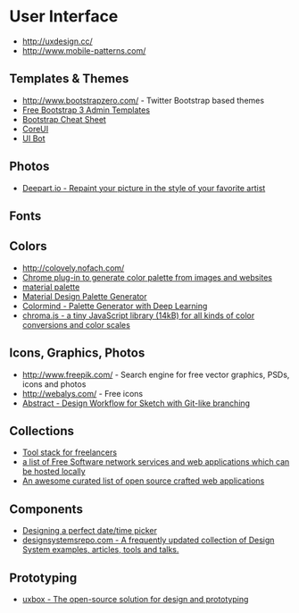 # User Interface

- http://uxdesign.cc/
- http://www.mobile-patterns.com/

## Templates & Themes
- http://www.bootstrapzero.com/ - Twitter Bootstrap based themes
- [Free Bootstrap 3 Admin Templates](https://colorlib.com/wp/free-bootstrap-admin-dashboard-templates/)
- [Bootstrap Cheat Sheet](http://hackerthemes.com/bootstrap-cheatsheet/)
- [CoreUI](http://coreui.io)
- [UI Bot](https://www.uibot.app/)

## Photos
- [Deepart.io - Repaint your picture in the style of your favorite artist](https://deepart.io/)

## Fonts
## Colors

- http://colovely.nofach.com/
- [Chrome plug-in to generate color palette from images and websites](https://chrome.google.com/webstore/detail/palette-creator/oolpphfmdmjbojolagcbgdemojhcnlod)
- [material palette](https://www.materialpalette.com/) 
- [Material Design Palette Generator](http://mcg.mbitson.com/#/)
- [Colormind - Palette Generator with Deep Learning](http://colormind.io/)
- [chroma.js - a tiny JavaScript library (14kB) for all kinds of color conversions and color scales](https://github.com/gka/chroma.js)

## Icons, Graphics, Photos

- http://www.freepik.com/ - Search engine for free vector graphics, PSDs, icons and photos
- http://webalys.com/ - Free icons
- [Abstract - Design Workflow for Sketch with Git-like branching](http://abstract.com/)

## Collections

- [Tool stack for freelancers](https://www.hellobonsai.com/best-freelance-tools)
- [a list of Free Software network services and web applications which can be hosted locally](https://github.com/Kickball/awesome-selfhosted)
- [An awesome curated list of open source crafted web applications](https://github.com/unicodeveloper/awesome-opensource-webapps)

## Components

- [Designing a perfect date/time picker](https://www.smashingmagazine.com/2017/07/designing-perfect-date-time-picker/)
- [designsystemsrepo.com - A frequently updated collection of Design System examples, articles, tools and talks.](https://designsystemsrepo.com/)

## Prototyping

- [uxbox - The open-source solution for design and prototyping](https://www.uxbox.io/)
